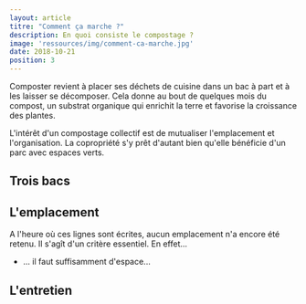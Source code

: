 ```yaml
---
layout: article
titre: "Comment ça marche ?"
description: En quoi consiste le compostage ?
image: 'ressources/img/comment-ca-marche.jpg'
date: 2018-10-21
position: 3
---
```


Composter revient à placer ses déchets de cuisine dans un bac à part et à les laisser
se décomposer. Cela donne au bout de quelques mois du compost, un substrat organique
qui enrichit la terre et favorise la croissance des plantes.

L'intérêt d'un compostage collectif est de mutualiser l'emplacement et l'organisation.
La copropriété s'y prêt d'autant bien qu'elle bénéficie d'un parc avec espaces verts.


## Trois bacs


## L'emplacement

A l'heure où ces lignes sont écrites, aucun emplacement n'a encore été retenu.
Il s'agît d'un critère essentiel. En effet...

* ... il faut suffisamment d'espace...

## L'entretien
